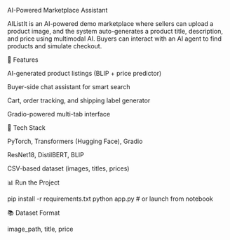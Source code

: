 AI-Powered Marketplace Assistant

AIListIt is an AI-powered demo marketplace where sellers can upload a product image, and the system auto-generates a product title, description, and price using multimodal AI. Buyers can interact with an AI agent to find products and simulate checkout.

🚀 Features

AI-generated product listings (BLIP + price predictor)

Buyer-side chat assistant for smart search

Cart, order tracking, and shipping label generator

Gradio-powered multi-tab interface

🧱 Tech Stack

PyTorch, Transformers (Hugging Face), Gradio

ResNet18, DistilBERT, BLIP

CSV-based dataset (images, titles, prices)

📊 Run the Project

pip install -r requirements.txt
python app.py  # or launch from notebook

📚 Dataset Format

image_path, title, price
